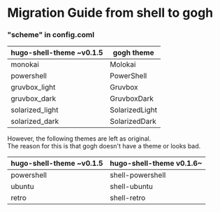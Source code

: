 # Migration Guide from shell to gogh

### "scheme" in config.coml
| hugo-shell-theme ~v0.1.5 | gogh theme     | 
| ---------------- | -------------- | 
| monokai          | Molokai        | 
| powershell       | PowerShell     | 
| gruvbox_light    | Gruvbox        | 
| gruvbox_dark     | GruvboxDark    | 
| solarized_light  | SolarizedLight | 
| solarized_dark   | SolarizedDark  | 

However, the following themes are left as original.  
The reason for this is that gogh doesn't have a theme or looks bad.

| hugo-shell-theme ~v0.1.5 | hugo-shell-theme v0.1.6~ | 
| ------------------------ | ------------------------ | 
| powershell               | shell-powershell         | 
| ubuntu                   | shell-ubuntu             | 
| retro                    | shell-retro              | 